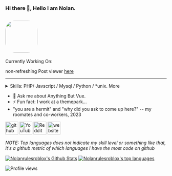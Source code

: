 ### Hi there 👋, Hello I am Nolan.
<img src="https://nrrinc.net/src/css/master/shared/img5.png" height="100px" style="border-radius: 30px;"></img>
---
Currently Working On:

non-refreshing Post viewer [here](https://github.com/Nolanrulesroblox/multiview.js)

---
<details>
  <summary>Skills: PHP/ Javscript / Mysql / Python / *unix. More</summary>
  PHP/ Javscript / Bash / Python/ *unix / Node JS - Javascript / HTML / CSS / SCSS / SQL
</details>

- 💬 Ask me about Anything But Vue. 
- ⚡ Fun fact: I work at a themepark...
- "you are a hermit" and "why did you ask to come up here?" -- my roomates and co-workers, 2023


[<img src='https://cdn.jsdelivr.net/npm/simple-icons@3.0.1/icons/github.svg' alt='github' height='40'>](https://github.com/Nolanrulesroblox)  [<img src='https://cdn.jsdelivr.net/npm/simple-icons@3.0.1/icons/youtube.svg' alt='YouTube' height='40'>](https://www.youtube.com/channel/UCu2bQ__zSzL27dSwnCYk5tg)  [<img src='https://cdn.jsdelivr.net/npm/simple-icons@3.0.1/icons/reddit.svg' alt='Reddit' height='40'>](https://www.reddit.com/user/Nolanrulesroblox)  [<img src='https://cdn.jsdelivr.net/npm/simple-icons@3.0.1/icons/icloud.svg' alt='website' height='40'>](https://nrrinc.net)  

_NOTE: Top languages does not indicate my skill level or something like that, it's a github metric of which languages I have the most code on github_

<a href="https://github.com/Nolanrulesroblox">
<img align="center" alt="Nolanrulesroblox's Github Stats" src="https://github-readme-stats-ruby-one.vercel.app/api?username=Nolanrulesroblox&show_icons=true&hide_border=true&count_private=true&include_all_commits=true&theme=radical" /></a>
<a href="https://github.com/Nolanrulesroblox">
  <img align="center" alt="Nolanrulesroblox's top languages" src="https://github-readme-stats.vercel.app/api/top-langs/?username=Nolanrulesroblox&layout=compact&theme=radical" />
</a>

![Profile views](https://gpvc.arturio.dev/Nolanrulesroblox)  
